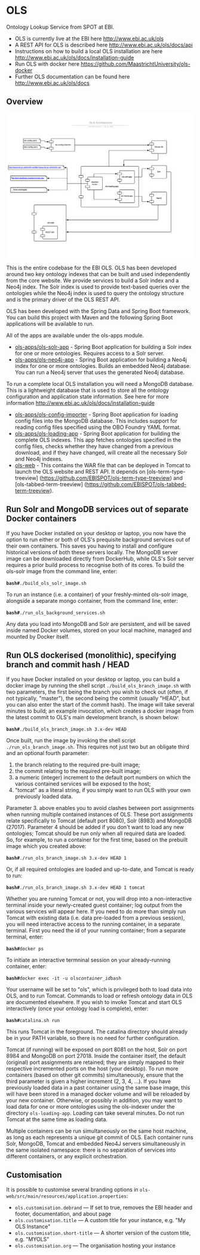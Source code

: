 # OLS

Ontology Lookup Service from SPOT at EBI.

* OLS is currently live at the EBI here http://www.ebi.ac.uk/ols
* A REST API for OLS is described here http://www.ebi.ac.uk/ols/docs/api
* Instructions on how to build a local OLS installation are here
  http://www.ebi.ac.uk/ols/docs/installation-guide
* Run OLS with docker here
  https://github.com/MaastrichtUniversity/ols-docker
* Further OLS documentation can be found here
  http://www.ebi.ac.uk/ols/docs

## Overview

![OLS Architecture](OLS-Architecture.png)

This is the entire codebase for the EBI OLS. OLS has been developed
around two key ontology indexes that can be built and used independently
from the core website. We provide services to build a Solr index and a
Neo4j index. The Solr index is used to provide text-based queries over
the ontologies while the Neo4j index is used to query the ontology
structure and is the primary driver of the OLS REST API.
 
OLS has been developed with the Spring Data and Spring Boot framework.
You can build this project with Maven and the following Spring Boot
applications will be available to run.
 
All of the apps are available under the ols-apps module.

* [ols-apps/ols-solr-app](ols-apps/ols-solr-app) - Spring Boot
  application for building a Solr index for one or more ontologies.
  Requires access to a Solr server.
* [ols-apps/ols-neo4j-app](ols-apps/ols-neo4j-app) - Spring Boot
  application for building a Neo4j index for one or more ontologies.
  Builds an embedded Neo4j database. You can run a Neo4j server that
  uses the generated Neo4j database.

To run a complete local OLS installation you will need a MongoDB
database. This is a lightweight database that is used to store all the
ontology configuration and application state information. See here for
more information http://www.ebi.ac.uk/ols/docs/installation-guide

* [ols-apps/ols-config-importer](ols-apps/ols-config-importer) - Spring
  Boot application for loading config files into the MongoDB database.
  This includes support for reading config files specified using the OBO
  Foundry YAML format.
* [ols-apps/ols-loading-app](ols-apps/ols-loading-app) - Spring Boot
  application for building the complete OLS indexes. This app fetches
  ontologies specified in the config files, checks whether they have
  changed from a previous download, and if they have changed, will
  create all the necessary Solr and Neo4j indexes.
* [ols-web](ols-web) - This contains the WAR file that can be deployed
  in Tomcat to launch the OLS website and REST API. It depends on
  [ols-term-type-treeview]
  (https://github.com/EBISPOT/ols-term-type-treeview) and
  [ols-tabbed-term-treeview]
  (https://github.com/EBISPOT/ols-tabbed-term-treeview).

## Run Solr and MongoDB services out of separate Docker containers

If you have Docker installed on your desktop or laptop, you now have the
option to run either or both of OLS's prequisite background services out
of their own containers. This saves you having to install and configure
historical versions of both these servers locally. The MongoDB server
image can be downloaded directly from DockerHub, while OLS's Solr server
requires a prior build process to recognise both of its cores. To build
the ols-solr image from the command line, enter:

**```bash#```**```./build_ols_solr_image.sh```

To run an instance (i.e. a container) of your freshly-minted ols-solr
image, alongside a separate mongo container, from the command line,
enter:

**```bash#```**```./run_ols_background_services.sh```

Any data you load into MongoDB and Solr are persistent, and will be
saved inside named Docker volumes, stored on your local machine, managed
and mounted by Docker itself.

## Run OLS dockerised (monolithic), specifying branch and commit hash / HEAD

If you have Docker installed on your desktop or laptop, you can build a
docker image by running the shell script `./build_ols_branch_image.sh`
with two parameters, the first being the branch you wish to check out
(often, if not typically, "master"), the second being the commit
(usually "HEAD", but you can also enter the start of the commit hash).
The image will take several minutes to build; an example invocation,
which creates a docker image from the latest commit to OLS's main
development branch, is shown below:

**```bash#```**```./build_ols_branch_image.sh 3.x-dev HEAD```

Once built, run the image by invoking the shell script
`./run_ols_branch_image.sh`. This requires not just two but an obligate
third and an optional fourth parameter:

1. the branch relating to the required pre-built image;
2. the commit relating to the required pre-built image;
3. a numeric (integer) increment to the default port numbers on which
   the various contained services will be exposed to the host;
4. "tomcat" as a literal string, if you simply want to run OLS with your
   own previously loaded data.
   
Parameter 3. above enables you to avoid clashes between port assignments
when running multiple contained instances of OLS. These port assignments
relate specifically to Tomcat (default port 8080), Solr (8983) and
MongoDB (27017). Parameter 4 should be added if you don't want to load
any new ontologies; Tomcat should be run only when all required data are
loaded. So, for example, to run a container for the first time, based on
the prebuilt image which you created above:

**```bash#```**```./run_ols_branch_image.sh 3.x-dev HEAD 1```

Or, if all required ontologies are loaded and up-to-date, and Tomcat is
ready to run:

**```bash#```**```./run_ols_branch_image.sh 3.x-dev HEAD 1 tomcat```

Whether you are running Tomcat or not, you will drop into a
non-interactive terminal inside your newly-created guest container; log
output from the various services will appear here. If you need to do
more than simply run Tomcat with existing data (i.e. data pre-loaded
from a previous session), you will need interactive access to the
running container, in a separate terminal. First you need the id of your
running container; from a separate terminal, enter:

**```bash#```**```docker ps```

To initiate an interactive termninal session on your already-running
container, enter:

**```bash#```**```docker exec -it -u ols```*```container_id```*```bash```

Your username will be set to "ols", which is privileged both to load
data into OLS, and to run Tomcat. Commands to load or refresh ontology
data in OLS are documented elsewhere. If you wish to invoke Tomcat and
start OLS interactively (once your ontology load is complete), enter:

**```bash#```**```catalina.sh run```

This runs Tomcat in the foreground. The catalina directory should
already be in your PATH variable, so there is no need for further
configuration.

Tomcat (if running) will be exposed on port 8081 on the host, Solr on
port 8984 and MongoDB on port 27018. Inside the container itself, the
default (original) port assignments are retained; they are simply mapped
to their respective incremented ports on the host (your desktop). To run
more containers (based on other git commits) simultaneously, ensure that
the third parameter is given a higher increment (2, 3, 4, ...). If you
have previously loaded data in a past container using the same base
image, this will have been stored in a managed docker volume and will be
reloaded by your new container. Otherwise, or possibly in addition, you
may want to load data for one or more ontologies using the ols-indexer
under the directory `ols-loading-app`. Loading can take several minutes.
Do not run Tomcat at the same time as loading data.

Multiple containers can be run simultaneously on the same host machine,
as long as each represents a unique git commit of OLS. Each container
runs Solr, MongoDB, Tomcat and embedded Neo4J servers simultaneously in
the same isolated namespace: there is no separation of services into
different containers, or any explicit orchestration.

## Customisation

It is possible to customise several branding options in `ols-web/src/main/resources/application.properties`:

* `ols.customisation.debrand` — If set to true, removes the EBI header and footer, documentation, and about page
* `ols.customisation.title` — A custom title for your instance, e.g. "My OLS Instance"
* `ols.customisation.short-title` — A shorter version of the custom title, e.g. "MYOLS"
* `ols.customisation.org` — The organisation hosting your instance
